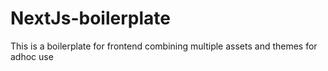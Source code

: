 # NextJs-boilerplate
This is a boilerplate for frontend combining multiple assets and themes for adhoc use
